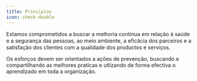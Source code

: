 ```yaml
---
title: Principios
icon: check-double
---
```


Estamos comprometidos a buscar a melhoria continua em relação á saúde e a segurança das pessoas, ao meio ambiente, a eﬁcâcia dos parceiros e a satisfação dos clientes com a qualidade dos productos e serviços.

Os esforços devem ser orientados a ações de prevenção, buscando e compartilhando as melhores praticas e utlizando de forma efectiva o aprendizado em toda a organização.